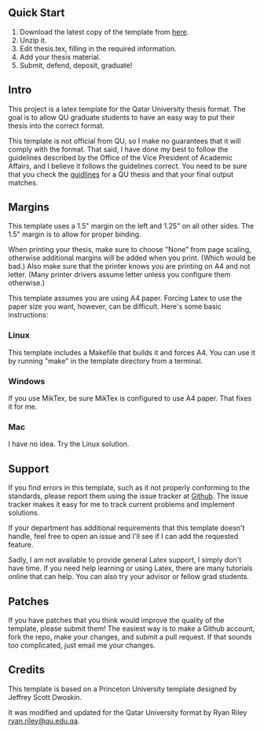 Quick Start
-----------
1. Download the latest copy of the template from [here](https://github.com/rriley/qu-thesis/archive/master.zip).
2. Unzip it.
3. Edit thesis.tex, filling in the required information.
4. Add your thesis material.
5. Submit, defend, deposit, graduate!

Intro
-----
This project is a latex template for the Qatar University thesis format.
The goal is to allow QU graduate students to have an easy way to put
their thesis into the correct format.

This template is not official from QU, so I make no guarantees that it
will comply with the format.  That said, I have done my best to follow
the guidelines described by the Office of the Vice President of Academic
Affairs, and I believe it follows the guidelines correct.
You need to be sure that you check the [guidlines](http://www.qu.edu.qa/offices/vpcao/graduates/)
for a QU thesis and that your final output matches.

Margins
-------
This template uses a 1.5" margin on the left and 1.25" on all other sides.
The 1.5" margin is to allow for proper binding.

When printing your thesis, make sure to choose "None" from page scaling,
otherwise additional margins will be added when you print.  (Which would be
bad.)  Also make sure that the printer knows you are printing on A4 and not
letter.  (Many printer drivers assume letter unless you configure them 
otherwise.)

This template assumes you are using A4 paper.  Forcing Latex to use the paper size
you want, however, can be difficult.  Here's some basic instructions:

### Linux
This template includes a Makefile that builds it and forces A4.  You can use
it by running "make" in the template directory from a terminal.

### Windows
If you use MikTex, be sure MikTex is configured to use A4 paper.  That fixes it for me.

### Mac
I have no idea.  Try the Linux solution.

Support
-------
If you find errors in this template, such as it not properly conforming to the standards,
please report them using the issue tracker at [Github](https://github.com/rriley/qu-thesis).
The issue tracker makes it easy for me to track
current problems and implement solutions.

If your department has additional requirements that this template doesn't handle,
feel free to open an issue and I'll see if I can add the requested feature.

Sadly, I am not available to provide general Latex support, I simply don't have
time. If you need help learning or using Latex, there are many tutorials online
that can help.  You can also try your advisor or fellow grad students.

Patches
-------
If you have patches that you think would improve the quality of the template, please
submit them!  The easiest way is to make a Github account, fork the repo, make your
changes, and submit a pull request.  If that sounds too complicated, just email me
your changes.

Credits
-------
This template is based on a Princeton University template designed by Jeffrey Scott Dwoskin.

It was modified and updated for the Qatar University format by Ryan Riley <ryan.riley@qu.edu.qa>.
